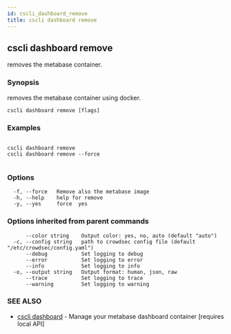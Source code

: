 ```yaml
---
id: cscli_dashboard_remove
title: cscli dashboard remove
---
```

## cscli dashboard remove

removes the metabase container.

### Synopsis

removes the metabase container using docker.

```
cscli dashboard remove [flags]
```

### Examples

```

cscli dashboard remove
cscli dashboard remove --force
 
```

### Options

```
  -f, --force   Remove also the metabase image
  -h, --help    help for remove
  -y, --yes     force  yes
```

### Options inherited from parent commands

```
      --color string    Output color: yes, no, auto (default "auto")
  -c, --config string   path to crowdsec config file (default "/etc/crowdsec/config.yaml")
      --debug           Set logging to debug
      --error           Set logging to error
      --info            Set logging to info
  -o, --output string   Output format: human, json, raw
      --trace           Set logging to trace
      --warning         Set logging to warning
```

### SEE ALSO

* [cscli dashboard](/cscli/cscli_dashboard.md)	 - Manage your metabase dashboard container [requires local API]

